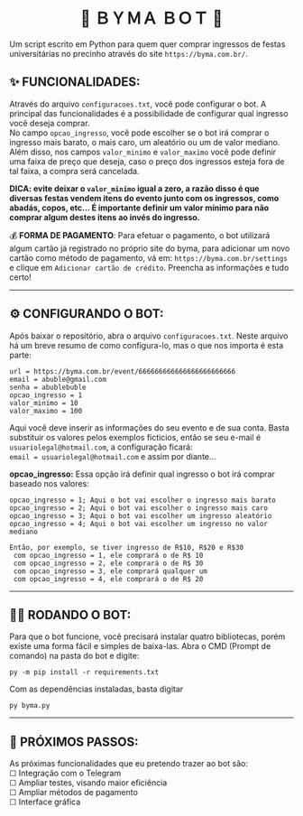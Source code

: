 <h1 align="center">🎉 ＢＹＭＡ ＢＯＴ 🎉</h1>

Um script escrito em Python para quem quer comprar ingressos de festas 
universitárias no precinho através do site ```https://byma.com.br/```.



## ✨ FUNCIONALIDADES:
Através do arquivo ```configuracoes.txt```, você pode configurar o bot.
A principal das funcionalidades é a possibilidade de configurar qual
ingresso você deseja comprar.  
No campo ```opcao_ingresso```, você pode escolher se o bot irá comprar o
ingresso mais barato, o mais caro, um aleatório ou um de valor mediano. Além
disso, nos campos ```valor_minimo``` e ```valor_maximo``` você pode definir uma
faixa de preço que deseja, caso o preço dos ingressos esteja fora de tal faixa,
a compra será cancelada.  

**DICA: evite deixar o ```valor_minimo``` igual a zero, a razão disso é que
diversas festas vendem itens do evento junto com os ingressos, como abadás, copos,
etc... É importante definir um valor mínimo para não comprar algum destes itens ao
invés do ingresso.**  

  💰 **FORMA DE PAGAMENTO**: Para efetuar o pagamento, o bot utilizará algum cartão já registrado no próprio site 
do byma, para adicionar um novo cartão como método de pagamento, 
vá em:  ```https://byma.com.br/settings``` e clique em ```Adicionar cartão de crédito```.
Preencha as informações e tudo certo!

----

## ⚙️ CONFIGURANDO O BOT:
Após baixar o repositório, abra o arquivo ```configuracoes.txt```. Neste arquivo há um
breve resumo de como configura-lo, mas o que nos importa é esta parte:  

```
url = https://byma.com.br/event/666666666666666666666666
email = abuble@gmail.com
senha = abublebuble
opcao_ingresso = 1
valor_minimo = 10
valor_maximo = 100
```

Aqui você deve inserir as informações do seu evento e de sua conta. Basta substituir
os valores pelos exemplos ficticios, então se seu 
e-mail é  ```usuariolegal@hotmail.com```, a configuração ficará:  
```email = usuariolegal@hotmail.com```
e assim por diante...


**opcao_ingresso:** Essa opção irá definir qual ingresso o bot irá comprar baseado
nos valores:

    opcao_ingresso = 1; Aqui o bot vai escolher o ingresso mais barato  
    opcao_ingresso = 2; Aqui o bot vai escolher o ingresso mais caro  
    opcao_ingresso = 3; Aqui o bot vai escolher um ingresso aleatório 
    opcao_ingresso = 4; Aqui o bot vai escolher um ingresso no valor mediano

    Então, por exemplo, se tiver ingresso de R$10, R$20 e R$30
     com opcao_ingresso = 1, ele comprará o de R$ 10
     com opcao_ingresso = 2, ele comprará o de R$ 30
     com opcao_ingresso = 3, ele comprará qualquer um
     com opcao_ingresso = 4, ele comprará o de R$ 20

----

## 👨‍💻 RODANDO O BOT:
Para que o bot funcione, você precisará instalar quatro bibliotecas, porém existe
uma forma fácil e simples de baixa-las. Abra o CMD (Prompt de comando) 
na pasta do bot e digite:

```py -m pip install -r requirements.txt```

Com as dependências instaladas, basta digitar

```py byma.py```

----

## 🧬 PRÓXIMOS PASSOS:
As próximas funcionalidades que eu pretendo trazer ao bot são:   
  ☐  Integração com o Telegram   
  ☐  Ampliar testes, visando maior eficiência  
  ☐  Ampliar métodos de pagamento  
  ☐  Interface gráfica

